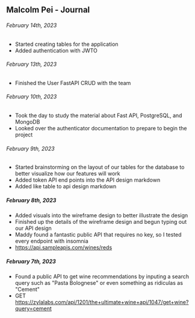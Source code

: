 ## Malcolm Pei - Journal

###### February 14th, 2023
- Started creating tables for the application
- Added authentication with JWTO
###### February 13th, 2023
- Finished the User FastAPI CRUD with the team
###### February 10th, 2023
- Took the day to study the material about Fast API, PostgreSQL, and MongoDB
- Looked over the authenticator documentation to prepare to begin the project
###### February 9th, 2023
- Started brainstorming on the layout of our tables for the database to better visualize how our features will work
- Added token API end points into the API design markdown
- Added like table to api design markdown
##### February 8th, 2023
- Added visuals into the wireframe design to better illustrate the design
- Finished up the details of the wireframe design and begun typing out our API design
- Maddy found a fantastic public API that requires no key, so I tested every endpoint with insomnia
- https://api.sampleapis.com/wines/reds
##### February 7th, 2023
- Found a public API to get wine recommendations by inputing a search query such as "Pasta Bolognese" or even something as ridiculas as "Cement"
- GET https://zylalabs.com/api/1201/the+ultimate+wine+api/1047/get+wine?query=cement
